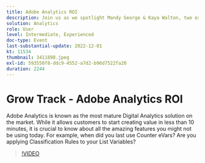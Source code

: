 ```yaml
---
title: Adobe Analytics ROI
description: Join us as we spotlight Mandy George & Kaya Walton, two expert customers and Adobe Analytics users. Each will share their best Adobe Analytics tip or trick. Their session is followed by an opportunity to ask questions live. You don't want to miss this.
solution: Analytics
role: User
level: Intermediate, Experienced
doc-type: Event
last-substantial-update: 2022-12-01
kt: 11534
thumbnail: 3411898.jpeg
exl-id: 593550f8-ddc9-4552-a7d2-b96d7522fa20
duration: 2244
---
```

# Grow Track - Adobe Analytics ROI

Adobe Analytics is known as the most mature Digital Analytics solution on the market. While it allows customers to start creating value in less than 10 minutes, it is crucial to know about all the amazing features you might not be using today. For example, when did you last use Counter eVars? Are you applying Classification Rules to your List Variables?

>[!VIDEO](https://video.tv.adobe.com/v/3411898/?quality=12&learn=on)
